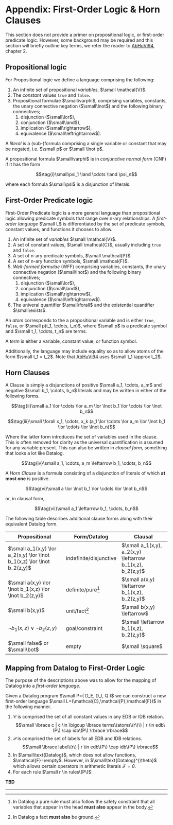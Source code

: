 # Appendix: First-Order Logic & Horn Clauses

This section does not provide a primer on propositional logic, or first-order predicate logic. However, some background may be required and this section will briefly outline key terms, we refer the reader to <span class="bibref inline">[AbHuVi94](../reference/references.md#AbHuVi94), chapter 2</span>.

## Propositional logic

For Propositional logic we define a language comprising the following:

1. An infinite set of propositional _variables_, $\small \mathcal{V}$.
1. The _constant_ values `true` and `false`.
1. Propositional formulae $\small\varphi$, comprising variables, constants, the unary connective negation ($\small\lnot$) and the following binary connectives;
   1. disjunction ($\small\lor$),
   1. conjunction ($\small\land$), 
   1. implication ($\small\rightarrow$),
   1. equivalence ($\small\leftrightarrow$).

A _literal_ is a (sub-)formula comprising a single variable or constant that may be negated, i.e. $\small p$ or $\small \lnot p$.

A propositional formula $\small\varphi$ is in _conjunctive normal form_ (CNF) if it has the form 

$$\tag{i}\small\psi_1 \land \cdots \land \psi_n$$

where each formula $\small\psi$ is a disjunction of literals.

## First-Order Predicate logic

First-Order Predicate logic is a more general language than propositional logic allowing predicate symbols that range over n-ary relationships. A _first-order language_ $\small L$ is differentiated by the set of predicate symbols, constant values, and functions it chooses to allow. 

1. An infinite set of _variables_ $\small \mathcal{V}$.
1. A set of constant values, $\small \mathcal{C}$, usually including `true` and `false`.
1. A set of n-ary predicate symbols, $\small \mathcal{P}$.
1. A set of n-ary function symbols, $\small \mathcal{F}$.
1. _Well-formed formulae_ (WFF) comprising variables, constants, the unary connective negation ($\small\lnot$) and the following binary connectives;
   1. disjunction ($\small\lor$),
   1. conjunction ($\small\land$),
   1. implication ($\small\rightarrow$),
   1. equivalence ($\small\leftrightarrow$).
1. The univeral quantifier $\small\forall$ and the existential quantifier $\small\exists$.

An _atom_ corresponds to the a propositional variable and is either `true`, `false`, or $\small p(t_1, \cdots, t_n)$, where $\small p$ is a predicate symbol and $\small t_1, \cdots, t_n$ are terms.

A _term_ is either a variable, constant value, or function symbol.

Additionally, the language may include equality so as to allow atoms of the form $\small t_1 = t_2$. Note that <span class="bibref inline">[AbHuVi94](../reference/references.md#AbHuVi94)</span> uses $\small t_1 \approx t_2$.

## Horn Clauses

A Clause is simply a disjunctions of positive $\small a_1, \cdots, a_m$ and negative $\small b_1, \cdots, b_n$ literals and may be written in either of the following forms.

$$\tag{ii}\small a_1 \lor \cdots \lor a_m \lor \lnot b_1 \lor \cdots \lor \lnot b_n$$

$$\tag{iii}\small \forall x_1, \cdots, x_k (a_1 \lor \cdots \lor a_m \lor \lnot b_1 \lor \cdots \lor \lnot b_n)$$

Where the latter form introduces the set of variables used in the clause. This is often removed for clarity as the universal quantification is assumed for any variable present. This can also be written in _clausal form_, something that looks a lot like Datalog.

$$\tag{iv}\small a_1, \cdots, a_m \leftarrow b_1, \cdots, b_n$$

A _Horn Clause_ is a formula consisting of a disjunction of literals of which **at most one** is positive.

$$\tag{vi}\small a \lor \lnot b_1 \lor \cdots \lor \lnot b_n$$

or, in clausal form,

$$\tag{vii}\small a_1 \leftarrow b_1, \cdots, b_n$$

The following table describes additional clause forms along with their equivalent Datalog form.

| Propositional                                                                 | Form/Datalog           | Clausal                                                   |
| ----------------------------------------------------------------------------- | ---------------------- | --------------------------------------------------------- |
| $\small a_1(x,y) \lor a_2(x,y) \lor \lnot b_1(x,z) \lor \lnot b_2(z,y)$       | indefinite/disjunctive | $\small a_1(x,y), a_2(x,y) \leftarrow b_1(x,z), b_2(z,y)$ |
| $\small a(x,y) \lor \lnot b_1(x,z) \lor \lnot b_2(z,y)$                       | definite/pure[^1]      | $\small a(x,y) \leftarrow b_1(x,z), b_2(z,y)$             |
| $\small b(x,y)$                                                               | unit/fact[^2]          | $\small b(x,y) \leftarrow$                                |
| $\lnot b_1(x,z) \lor \lnot b_2(z,y)$                                          | goal/constraint        | $\small \leftarrow b_1(x,z), b_2(z,y)$                    |
| $\small false$ or $\small\bot$                                                | empty                  | $\small \square$                                          |


## Mapping from Datalog to First-Order Logic

The purpose of the descriptions above was to allow for the mapping of Datalog into a _first-order language_.

Given a Datalog program \$\small P=\( D_E, D_I, Q \)$ we can construct a new first-order language $\small L=(\mathcal{C},\mathcal{P},\mathcal{F})$ in the following manner.

1. $\mathcal{C}$ is comprised the set of all constant values in any EDB or IDB relation.
   $$\small \lbrace c | c \in \bigcup \lbrace terms\(atoms\(r\)\) | r \in edb\(P\) \cap idb\(P\) \rbrace \rbrace$$
1. $\mathcal{P}$ is comprised the set of labels for all EDB and IDB relations.
   $$\small \lbrace label\(r\) | r \in edb\(P\) \cap idb\(P\) \rbrace$$
1. In $\small\text{Datalog}$, which does not allow functions, $\mathcal{F}=\empty$. However, in $\small\text{Datalog}^{\theta}$ which allows certain operators in arithmetic literals $\mathcal{F}=\theta$.
1. For each rule $\small r \in rules\(P\)$:

**TBD**

----------

[^1]: In Datalog a pure rule must also follow the safety constraint that all variables that appear in the head **must also** appear in the body.

[^2]: In Datalog a fact **must also** be ground.
